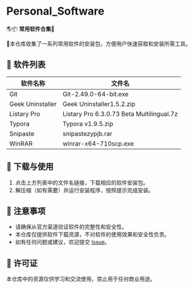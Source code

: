 # Personal\_Software

🌎📦 **常用软件合集**📄

📂本仓库收集了一系列常用软件的安装包，方便用户快速获取和安装所需工具。

## 📁 软件列表

| 软件名称             | 文件名                                       |
| ---------------- | ----------------------------------------- |
| Git              | Git-2.49.0-64-bit.exe                     |
| Geek Uninstaller | Geek Uninstaller1.5.2.zip                 |
| Listary Pro      | Listary Pro 6.3.0.73 Beta Multilingual.7z |
| Typora           | Typora v1.9.5.zip                         |
| Snipaste         | snipastezypjb.rar                         |
| WinRAR           | winrar-x64-710scp.exe                     |

## 📅 下载与使用

1. 点击上方列表中的文件名链接，下载相应的软件安装包。
2. 解压缩（如有需要）并运行安装程序，按照提示完成安装。

## 📝 注意事项

* 请确保从官方渠道验证软件的完整性和安全性。
* 本仓库仅提供软件下载资源，不对软件的使用效果和安全性负责。
* 如有任何问题或建议，欢迎提交 [Issue](https://github.com/Ovitter/Personal_Software_exe/issues)。

## 📄 许可证

本仓库中的资源仅供学习和交流使用，禁止用于任何商业用途。
